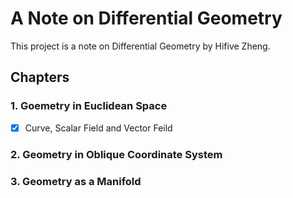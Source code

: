 # A Note on Differential Geometry

This project is a note on Differential Geometry by Hifive Zheng.

## Chapters

### 1. Goemetry in Euclidean Space

- [x] Curve, Scalar Field and Vector Feild

### 2. Geometry in Oblique Coordinate System

### 3. Geometry as a Manifold
